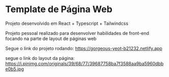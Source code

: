 # Template de Página Web

Projeto desenvolvido em React + Typescript + Tailwindcss

Projeto pessoal realizado para desenvolver habilidades de front-end focando na parte de layout de páginas web

Segue o link do projeto rodando: https://gorgeous-yeot-b21232.netlify.app

segue o link do layout da página: https://i.pinimg.com/originals/39/68/77/39687758ba7f3588aa9ba5960dbbe0b5.jpg

